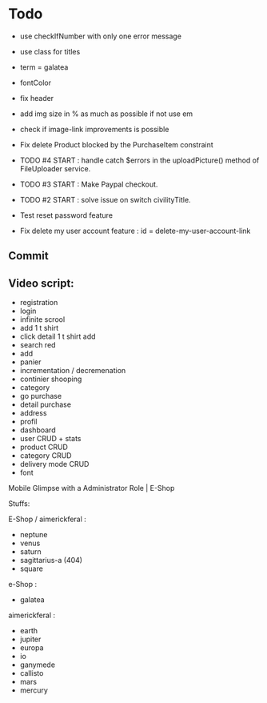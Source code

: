 # **Todo**

- use checkIfNumber with only one error message
- use class for titles
- term = galatea
- fontColor
- fix header
- add img size in % as much as possible if not use em
- check if image-link improvements is possible

- Fix delete Product blocked by the PurchaseItem constraint
- TODO #4 START : handle catch $errors in the uploadPicture() method of FileUploader service.
- TODO #3 START : Make Paypal checkout.
- TODO #2 START : solve issue on switch civilityTitle.
- Test reset password feature
- Fix delete my user account feature : id = delete-my-user-account-link

## **Commit**


## Video script:

- registration
- login
- infinite scrool
- add 1 t shirt
- click detail 1 t shirt add
- search red
- add
- panier
- incrementation / decremenation
- continier shooping
- category
- go purchase
- detail purchase
- address
- profil
- dashboard
- user CRUD + stats
- product CRUD
- category CRUD
- delivery mode CRUD
- font

Mobile Glimpse with a Administrator Role | E-Shop

Stuffs:

E-Shop / aimerickferal :

- neptune
- venus
- saturn
- sagittarius-a (404)
- square

e-Shop :

- galatea

aimerickferal :

- earth
- jupiter
- europa
- io
- ganymede
- callisto
- mars
- mercury
